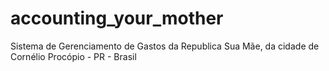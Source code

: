 # accounting_your_mother
Sistema de Gerenciamento de Gastos da Republica Sua Mãe, da cidade de Cornélio Procópio - PR - Brasil
